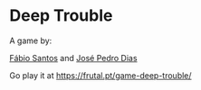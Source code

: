 # Deep Trouble

A game by:

[Fábio Santos](https://github.com/fabiosantoscode)
and [José Pedro Dias](https://github.com/JosePedroDias)

Go play it at https://frutal.pt/game-deep-trouble/

